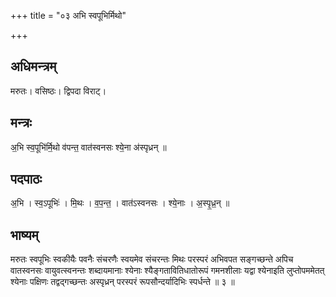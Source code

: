 +++
title = "०३ अभि स्वपूभिर्मिथो"

+++
## अधिमन्त्रम्
मरुतः। वसिष्ठः। द्विपदा विराट्।

## मन्त्रः
अ॒भि स्व॒पूभि॑र्मि॒थो व॑पन्त॒ वात॑स्वनसः श्ये॒ना अ॑स्पृध्रन् ॥

## पदपाठः
अ॒भि । स्व॒ऽपूभिः॑ । मि॒थः । व॒प॒न्त॒ । वात॑ऽस्वनसः । श्ये॒नाः । अ॒स्पृ॒ध्र॒न् ॥

## भाष्यम्
मरुतः स्वपूभिः स्वकीयैः पवनैः संचरणैः स्वयमेव संचरन्तः मिथः परस्परं अभिवपत सङ्गच्छन्ते अपिच वातस्वनसः वायुवत्स्वनन्तः शब्दायमानाः श्येनाः श्यैङ्गतावितिधातोरूपं गमनशीलाः यद्वा श्येनाइति लुप्तोपममेतत् श्येनाः पक्षिणः तद्वद्गच्छन्तः अस्पृध्रन् परस्परं रूपसौन्दर्यादिभिः स्पर्धन्ते ॥ ३ ॥